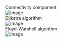 ﻿Connectivity component<br>
![image](https://github.com/DenisKorpach/University/assets/102619109/37dcae00-7770-493a-b5dd-f091144db70b)
<br>
Dijkstra algorithm<br>
![image](https://github.com/DenisKorpach/University/assets/102619109/91785c68-87a7-45c3-a6ba-49a7913f041f)
<br>
Floyd-Warshell algorithm<br>
![image](https://github.com/DenisKorpach/University/assets/102619109/1fcee645-c10f-45d6-a6e4-be549e611d9c)

